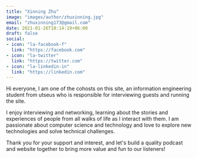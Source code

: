 ```yaml
---
title: "Xinning Zhu"
image: "images/author/zhuxinning.jpg"
email: "zhuxinning173@gmail.com"
date: 2021-01-26T10:14:19+06:00
draft: false
social:
- icon: "la-facebook-f"
  link: "https://facebook.com"
- icon: "la-twitter"
  link: "https://twitter.com"
- icon: "la-linkedin-in"
  link: "https://linkedin.com"
---
```


Hi everyone, I am one of the cohosts on this site, an information engineering student from utseus who is responsible for interviewing guests and running the site.

I enjoy interviewing and networking, learning about the stories and experiences of people from all walks of life as I interact with them. I am passionate about computer science and technology and love to explore new technologies and solve technical challenges.

Thank you for your support and interest, and let's build a quality podcast and website together to bring more value and fun to our listeners!
